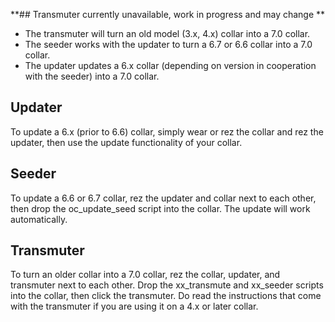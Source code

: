 **## Transmuter currently unavailable, work in progress and may change **

* The transmuter will turn an old model (3.x, 4.x) collar into a 7.0 collar.
* The seeder works with the updater to turn a 6.7 or 6.6 collar into a 7.0 collar.
* The updater updates a 6.x collar (depending on version in cooperation with the seeder) into a 7.0 collar.

## Updater
To update a 6.x (prior to 6.6) collar, simply wear or rez the collar and rez the updater, then use the update functionality of your collar.

## Seeder
To update a 6.6 or 6.7 collar, rez the updater and collar next to each other, then drop the oc_update_seed script into the collar. The update will work automatically.

## Transmuter
To turn an older collar into a 7.0 collar, rez the collar, updater, and transmuter next to each other.
Drop the xx_transmute and xx_seeder scripts into the collar, then click the transmuter.
Do read the instructions that come with the transmuter if you are using it on a 4.x or later collar.
